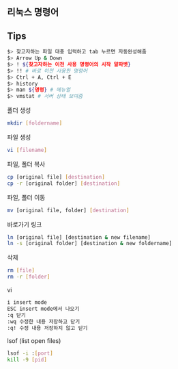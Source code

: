 ## 리눅스 명령어

## Tips

```bash
$> 찾고자하는 파일 대충 입력하고 tab 누르면 자동완성해줌
$> Arrow Up & Down
$> ! ${찾고자하는 이전 사용 명령어의 시작 알파벳}
$> !! # 바로 이전 사용한 명령어
$> Ctrl + A, Ctrl + E
$> history
$> man ${명령} # 메뉴얼
$> vmstat # 서버 상태 보여줌
```

폴더 생성

```bash
mkdir [foldername]
```

파일 생성

```bash
vi [filename]
```

파일, 폴더 복사

```bash
cp [original file] [destination]
cp -r [original folder] [destination]
```

파일, 폴더 이동

```bash
mv [original file, folder] [destination]
```

바로가기 링크

```bash
ln [original file] [destination & new filename]
ln -s [original folder] [destination & new foldername]
```

삭제

```bash
rm [file]
rm -r [folder]
```

vi

```bash
i insert mode
ESC insert mode에서 나오기
:q 닫기
:wq 수정한 내용 저장하고 닫기
:q! 수정 내용 저장하지 않고 닫기
```

lsof (list open files)

```bash
lsof -i :[port]
kill -9 [pid]
```

